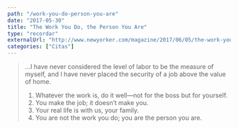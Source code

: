 ```yaml
---
path: "/work-you-do-person-you-are"
date: "2017-05-30"
title: "The Work You Do, the Person You Are"
type: "recordar"
externalUrl: "http://www.newyorker.com/magazine/2017/06/05/the-work-you-do-the-person-you-are"
categories: ["Citas"]
---
```


> ...I have never considered the level of labor to be the measure of myself, and I have never placed the security of a job above the value of home.
>
> 1. Whatever the work is, do it well—not for the boss but for yourself.
> 2. You make the job; it doesn’t make you.
> 3. Your real life is with us, your family.
> 4. You are not the work you do; you are the person you are.